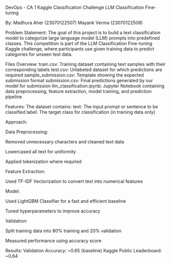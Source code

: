 DevOps - CA 1 Kaggle Classification Challenge
LLM Classification Fine-tuning

By:
Madhura Aher (23070122507)
Mayank Verma (23070122508)

Problem Statement:
The goal of this project is to build a text classification model to categorize large language model (LLM) prompts into predefined classes. This competition is part of the LLM Classification Fine-tuning Kaggle challenge, where participants use given training data to predict categories for unseen test data.

Files Overview:
train.csv: Training dataset containing text samples with their corresponding labels
test.csv: Unlabeled dataset for which predictions are required
sample_submission.csv: Template showing the expected submission format
submission.csv: Final predictions generated by our model for submission
llm_classification.ipynb: Jupyter Notebook containing data preprocessing, feature extraction, model training, and prediction pipeline

Features:
The dataset contains:
text: The input prompt or sentence to be classified
label: The target class for classification (in training data only)

Approach:

Data Preprocessing:

Removed unnecessary characters and cleaned text data

Lowercased all text for uniformity

Applied tokenization where required

Feature Extraction:

Used TF-IDF Vectorization to convert text into numerical features

Model:

Used LightGBM Classifier for a fast and efficient baseline

Tuned hyperparameters to improve accuracy

Validation:

Split training data into 80% training and 20% validation

Measured performance using accuracy score

Results:
Validation Accuracy: ~0.65 (baseline)
Kaggle Public Leaderboard: ~0.64
